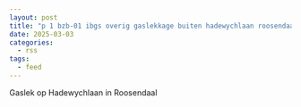 ```yaml
---
layout: post
title: "p 1 bzb-01 ibgs overig gaslekkage buiten hadewychlaan roosendaal 201092 201331"
date: 2025-03-03
categories: 
  - rss
tags: 
  - feed
---
```


Gaslek op Hadewychlaan in Roosendaal
